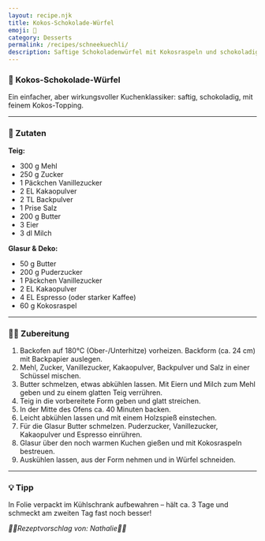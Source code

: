 ```yaml
---
layout: recipe.njk
title: Kokos-Schokolade-Würfel
emoji: 🍫
category: Desserts
permalink: /recipes/schneekuechli/
description: Saftige Schokoladenwürfel mit Kokosraspeln und schokoladiger Glasur
---
```


### 🍫 Kokos-Schokolade-Würfel

Ein einfacher, aber wirkungsvoller Kuchenklassiker: saftig, schokoladig, mit feinem Kokos-Topping.

---

### 🛒 Zutaten

**Teig:**

- 300 g Mehl
- 250 g Zucker
- 1 Päckchen Vanillezucker
- 2 EL Kakaopulver
- 2 TL Backpulver
- 1 Prise Salz
- 200 g Butter
- 3 Eier
- 3 dl Milch

**Glasur & Deko:**

- 50 g Butter
- 200 g Puderzucker
- 1 Päckchen Vanillezucker
- 2 EL Kakaopulver
- 4 EL Espresso (oder starker Kaffee)
- 60 g Kokosraspel

---

### 👩‍🍳 Zubereitung

1. Backofen auf 180°C (Ober-/Unterhitze) vorheizen. Backform (ca. 24 cm) mit Backpapier auslegen.
2. Mehl, Zucker, Vanillezucker, Kakaopulver, Backpulver und Salz in einer Schüssel mischen.
3. Butter schmelzen, etwas abkühlen lassen. Mit Eiern und Milch zum Mehl geben und zu einem glatten Teig verrühren.
4. Teig in die vorbereitete Form geben und glatt streichen.
5. In der Mitte des Ofens ca. 40 Minuten backen.
6. Leicht abkühlen lassen und mit einem Holzspieß einstechen.
7. Für die Glasur Butter schmelzen. Puderzucker, Vanillezucker, Kakaopulver und Espresso einrühren.
8. Glasur über den noch warmen Kuchen gießen und mit Kokosraspeln bestreuen.
9. Auskühlen lassen, aus der Form nehmen und in Würfel schneiden.

---

### 💡 Tipp

In Folie verpackt im Kühlschrank aufbewahren – hält ca. 3 Tage und schmeckt am zweiten Tag fast noch besser!



_👩‍🍳Rezeptvorschlag von: Nathalie👩‍🍳_